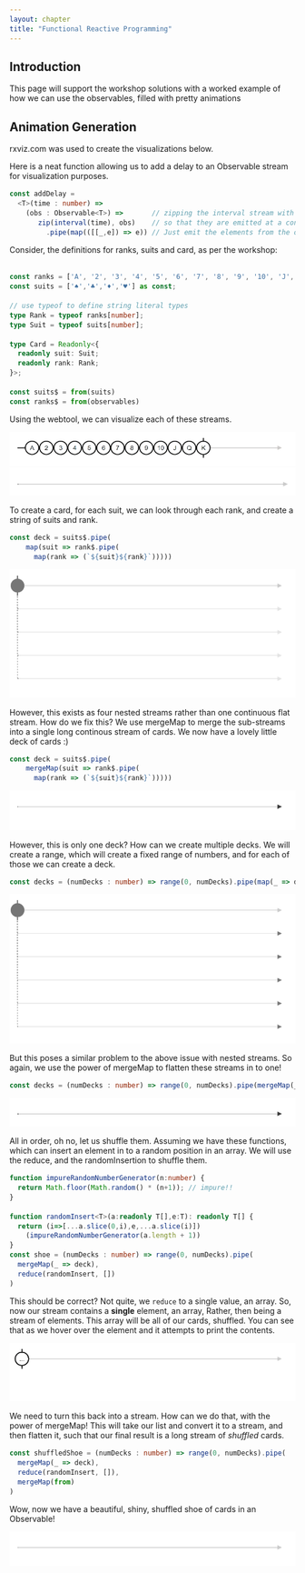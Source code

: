 ```yaml
---
layout: chapter
title: "Functional Reactive Programming"
---
```



## Introduction

This page will support the workshop solutions with a worked example of how we can use the observables, filled with pretty animations 

## Animation Generation

rxviz.com was used to create the visualizations below.

Here is a neat function allowing us to add a delay to an Observable stream for visualization purposes.

```typescript
const addDelay =
  <T>(time : number) =>
    (obs : Observable<T>) =>       // zipping the interval stream with the given observable
       zip(interval(time), obs)    // so that they are emitted at a controlled rate.
         .pipe(map(([[_,e]) => e)) // Just emit the elements from the original stream (ignore the output of interval)
```

Consider, the definitions for ranks, suits and card, as per the workshop:
```typescript

const ranks = ['A', '2', '3', '4', '5', '6', '7', '8', '9', '10', 'J', 'Q', 'K'] as const;
const suits = ['♠','♣','♦','♥'] as const;

// use typeof to define string literal types
type Rank = typeof ranks[number];
type Suit = typeof suits[number];

type Card = Readonly<{
  readonly suit: Suit;
  readonly rank: Rank;
}>;

const suits$ = from(suits)
const ranks$ = from(observables)
```

Using the webtool, we can visualize each of these streams.

![Rank Observable Visualized](/assets/images/chapterImages/frpanimated/rank.gif)
![Suit Observable Visualized](/assets/images/chapterImages/frpanimated/suit.gif)


To create a card, for each suit, we can look through each rank, and create a string of suits and rank. 

```typescript
const deck = suits$.pipe(
    map(suit => rank$.pipe(
      map(rank => (`${suit}${rank}`)))))
```

![Deck Observable Visualized](/assets/images/chapterImages/frpanimated/mapDeck.gif)

However, this exists as four nested streams rather than one continuous flat stream. How do we fix this? We use mergeMap to merge the sub-streams into a single long continous stream of cards. We now have a lovely little deck of cards :)

```typescript
const deck = suits$.pipe(
    mergeMap(suit => rank$.pipe(
      map(rank => (`${suit}${rank}`)))))
```

![Deck Observable Visualized](/assets/images/chapterImages/frpanimated/mergeMapDeck.gif)

However, this is only one deck? How can we create multiple decks. We will create a range, which will create a fixed range of numbers, and for each of those we can create a deck. 

```typescript
const decks = (numDecks : number) => range(0, numDecks).pipe(map(_ => deck))
```

![Deck Observable Visualized](/assets/images/chapterImages/frpanimated/mapDecks.gif)

But this poses a similar problem to the above issue with nested streams. So again, we use the power of mergeMap to flatten these streams in to one!

```typescript
const decks = (numDecks : number) => range(0, numDecks).pipe(mergeMap(_ => deck))
```

![Deck Observable Visualized](/assets/images/chapterImages/frpanimated/mergemapDecks.gif)


All in order, oh no, let us shuffle them. Assuming we have these functions, which can insert an element in to a random position in an array. We will use the reduce, and the randomInsertion to shuffle them.

```typescript
function impureRandomNumberGenerator(n:number) {
  return Math.floor(Math.random() * (n+1)); // impure!!
}

function randomInsert<T>(a:readonly T[],e:T): readonly T[] {
  return (i=>[...a.slice(0,i),e,...a.slice(i)])
    (impureRandomNumberGenerator(a.length + 1))
}
const shoe = (numDecks : number) => range(0, numDecks).pipe(
  mergeMap(_ => deck), 
  reduce(randomInsert, [])
)
```

This should be correct? Not quite, we `reduce` to a single value, an array. So, now our stream contains a **single** element, an array, Rather, then being a stream of elements. This array will be all of our cards, shuffled. You can see that as we hover over the element and it attempts to print the contents.

![Deck Observable Visualized](/assets/images/chapterImages/frpanimated/singleItem.gif)

We need to turn this back into a stream. How can we do that, with the power of mergeMap! This will take our list and convert it to a stream, and then flatten it, such that our final result is a long stream of *shuffled* cards.

```typescript
const shuffledShoe = (numDecks : number) => range(0, numDecks).pipe(
  mergeMap(_ => deck), 
  reduce(randomInsert, []),
  mergeMap(from)
)
```

Wow, now we have a beautiful, shiny, shuffled shoe of cards in an Observable!

![Deck Observable Visualized](/assets/images/chapterImages/frpanimated/final.gif)
